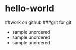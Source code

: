 # hello-world
##work on github
###grit for git
* sample unordered 
* sample unordered 
* sample unordered 
